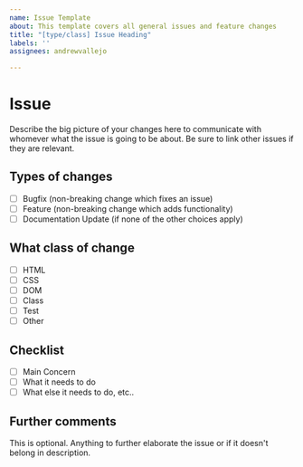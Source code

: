 ```yaml
---
name: Issue Template
about: This template covers all general issues and feature changes
title: "[type/class] Issue Heading"
labels: ''
assignees: andrewvallejo

---
```


# Issue

Describe the big picture of your changes here to communicate with whomever what the issue is going to be about. Be sure to link other issues if they are relevant.

## Types of changes

- [ ] Bugfix (non-breaking change which fixes an issue)
- [ ] Feature (non-breaking change which adds functionality)
- [ ] Documentation Update (if none of the other choices apply)

## What class of change

- [ ] HTML
- [ ] CSS
- [ ] DOM
- [ ] Class
- [ ] Test
- [ ] Other

## Checklist

- [ ] Main Concern
- [ ] What it needs to do
- [ ] What else it needs to do, etc..

## Further comments

This is optional. Anything to further elaborate the issue or if it doesn't belong in description.

